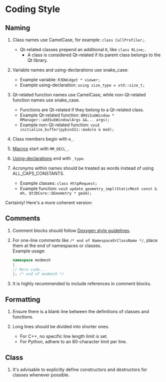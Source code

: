 # Coding Style

## Naming

1. Class names use CamelCase, for example: `class CallProfiler;`.
   - Qt-related classes prepend an additional `R`, like `class RLine;`.
     * A class is considered Qt-related if its parent class belongs to the Qt library.

2. Variable names and using-declarations use snake_case:
   - Example variable: `R3DWidget * viewer;`
   - Example using-declaration: `using size_type = std::size_t;`

3. Qt-related function names use CamelCase, while non-Qt-related function names use snake_case.
   - Functions are Qt-related if they belong to a Qt-related class.
   - Example Qt-related function: `QMdiSubWindow * RManager::addSubWindow(Args &&... args);`
   - Example non-Qt-related function: `void initialize_buffer(pybind11::module & mod);`

4. Class members begin with `m_`.

5. [Macros](https://en.cppreference.com/w/cpp/preprocessor/replace) start with `MM_DECL_`.

6. [Using-declarations](https://en.cppreference.com/w/cpp/language/using_declaration) end with `_type`.

7. Acronyms within names should be treated as words instead of using ALL_CAPS_CONSTANTS.
   - Example classes: `class HttpRequest;`
   - Example function: `void update_geometry_impl(StaticMesh const & mh, Qt3DCore::QGeometry * geom);`

Certainly! Here's a more coherent version:

## Comments

1. Comment blocks should follow [Doxygen style guidelines](https://www.doxygen.nl/manual/docblocks.html).

2. For one-line comments like `/* end of NamespaceOrClassName */`, 
   place them at the end of namespaces or classes.  
   Example usage:
   ```c++
   namespace modmesh
   {
   // More code...
   }; /* end of modmesh */
   ```

3. It is highly recommended to include references in comment blocks.

## Formatting

1. Ensure there is a blank line between the definitions of classes and functions.

2. Long lines should be divided into shorter ones.
   - For C++, no specific line length limit is set.
   - For Python, adhere to an 80-character limit per line.

## Class

1. It's advisable to explicitly define constructors and destructors for classes whenever possible.